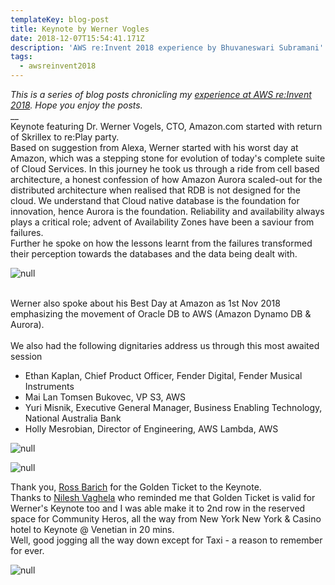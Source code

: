 ```yaml
---
templateKey: blog-post
title: Keynote by Werner Vogles
date: 2018-12-07T15:54:41.171Z
description: 'AWS re:Invent 2018 experience by Bhuvaneswari Subramani'
tags:
  - awsreinvent2018
---
```

_This is a series of blog posts chronicling my _[_experience at AWS re:Invent 2018_](https://www.awsugblr.in/tags/awsreinvent-2018/)_. Hope you enjoy the posts._\
__\
Keynote featuring Dr. Werner Vogels, CTO, Amazon.com started with return of Skrillex to re:Play party.\
Based on suggestion from Alexa, Werner started with his worst day at Amazon, which was a stepping stone for evolution of today's complete suite of Cloud Services. In this journey he took us through a ride from cell based architecture, a honest confession of how Amazon Aurora scaled-out for the distributed architecture when realised that RDB  is not designed for the cloud. We understand that Cloud native database is the foundation for innovation, hence Aurora is the foundation. Reliability and availability always plays a critical role; advent of Availability Zones have been a saviour from failures.\
Further he spoke on how the lessons learnt from the failures transformed their perception towards the databases and the data being dealt with. 

![null](/img/werner_1.png)

\
Werner also spoke about his Best Day at Amazon as 1st Nov 2018 emphasizing the movement of Oracle DB to AWS (Amazon Dynamo DB & Aurora).\
\
We also had the following dignitaries address us through this most awaited session

* Ethan Kaplan, Chief Product Officer, Fender Digital, Fender Musical Instruments
* Mai Lan Tomsen Bukovec, VP S3, AWS
* Yuri Misnik, Executive General Manager, Business Enabling Technology, National Australia Bank
* Holly Mesrobian, Director of Engineering, AWS Lambda, AWS

![null](/img/werner_2.png)

![null](/img/werner_3.png)

Thank you, [Ross Barich](https://www.linkedin.com/in/rossbarich/) for the Golden Ticket to the Keynote.\
Thanks to [Nilesh Vaghela](https://www.linkedin.com/in/nilesh-vaghela/)  who reminded me that Golden Ticket is valid for Werner's Keynote too and I was able make it to 2nd row in the reserved space for Community Heros, all the way from New York New York & Casino hotel to Keynote @ Venetian in 20 mins. \
Well, good jogging all the way down except for Taxi - a reason to remember for ever.

![null](/img/goldentic.png)
